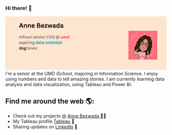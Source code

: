 ### Hi there! 👋

<img src="https://github.com/annebezwada/annebezwada/blob/main/Anne%20Bezwada%20Header%20(1).png" alt="banner that says Monica Powell - software engineer, content creator and community organizer alongside a cartoon illustration of Monica">
I'm a senior at the UMD iSchool, majoring in Information Science. I enjoy using numbers and data to tell amazing stories. I am currently learning data analysis and data visualization, using Tableau and Power BI. 


## Find me around the web 🌎:
- Check out my projects @ <a href="https://www.annebezwada.com"> Anne Bezwada </a> ✍🏾
- My Tableau profile <a href="https://public.tableau.com/app/profile/anne.b.3216"> Tableau</a> 🏓
- Sharing updates on <a href="https://www.linkedin.com/in/annebezwada/">LinkedIn</a> 💼
